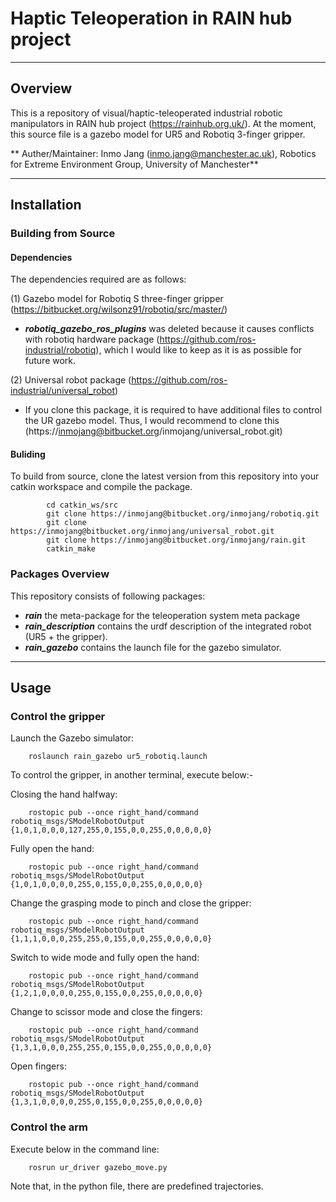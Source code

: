 # Haptic Teleoperation in RAIN hub project
---
## Overview
This is a repository of visual/haptic-teleoperated industrial robotic manipulators in RAIN hub project (https://rainhub.org.uk/). 
At the moment, this source file is a gazebo model for UR5 and Robotiq 3-finger gripper. 

** Auther/Maintainer: Inmo Jang (inmo.jang@manchester.ac.uk), Robotics for Extreme Environment Group, University of Manchester**

---
## Installation

### Building from Source

#### Dependencies
The dependencies required are as follows:

(1) Gazebo model for Robotiq S three-finger gripper (https://bitbucket.org/wilsonz91/robotiq/src/master/)

  - ***robotiq_gazebo_ros_plugins*** was deleted because it causes conflicts with robotiq hardware package (https://github.com/ros-industrial/robotiq), which I would like to keep as it is as possible for future work.

(2) Universal robot package (https://github.com/ros-industrial/universal_robot)
  
  - If you clone this package, it is required to have additional files to control the UR gazebo model. Thus, I would recommend to clone this (https://inmojang@bitbucket.org/inmojang/universal_robot.git) 


#### Buliding
To build from source, clone the latest version from this repository into your catkin workspace and compile the package.
    
	        cd catkin_ws/src
	        git clone https://inmojang@bitbucket.org/inmojang/robotiq.git
            git clone https://inmojang@bitbucket.org/inmojang/universal_robot.git
	        git clone https://inmojang@bitbucket.org/inmojang/rain.git
            catkin_make

### Packages Overview

This repository consists of following packages:

* ***rain*** the meta-package for the teleoperation system meta package
* ***rain_description*** contains the urdf description of the integrated robot (UR5 + the gripper).
* ***rain_gazebo*** contains the launch file for the gazebo simulator.


---
## Usage

### Control the gripper
Launch the Gazebo simulator:

        roslaunch rain_gazebo ur5_robotiq.launch

To control the gripper, in another terminal, execute below:-

Closing the hand halfway:

        rostopic pub --once right_hand/command robotiq_msgs/SModelRobotOutput {1,0,1,0,0,0,127,255,0,155,0,0,255,0,0,0,0,0}

Fully open the hand:

        rostopic pub --once right_hand/command robotiq_msgs/SModelRobotOutput {1,0,1,0,0,0,0,255,0,155,0,0,255,0,0,0,0,0}

Change the grasping mode to pinch and close the gripper:

        rostopic pub --once right_hand/command robotiq_msgs/SModelRobotOutput {1,1,1,0,0,0,255,255,0,155,0,0,255,0,0,0,0,0}

Switch to wide mode and fully open the hand:

        rostopic pub --once right_hand/command robotiq_msgs/SModelRobotOutput {1,2,1,0,0,0,0,255,0,155,0,0,255,0,0,0,0,0}

Change to scissor mode and close the fingers:

        rostopic pub --once right_hand/command robotiq_msgs/SModelRobotOutput {1,3,1,0,0,0,255,255,0,155,0,0,255,0,0,0,0,0}

Open fingers:

        rostopic pub --once right_hand/command robotiq_msgs/SModelRobotOutput {1,3,1,0,0,0,0,255,0,155,0,0,255,0,0,0,0,0}


### Control the arm

Execute below in the command line: 

        rosrun ur_driver gazebo_move.py

Note that, in the python file, there are predefined trajectories. 